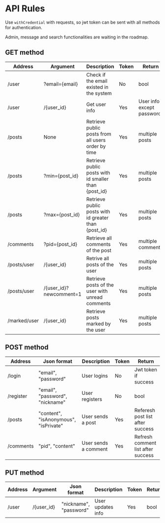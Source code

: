 API Rules
===

Use `withCredential` with requests, so jwt token can be sent with all methods for authentication. 

 Admin, message and search functionalities are waiting in the roadmap.

GET method
---
| Address | Argument | Description | Token | Return |
| ----  | ---- | ----| ---- | ---- |
| /user | ?email={email} | Check if the email existed in the system | No | bool |
| /user | /{user_id} | Get user info | Yes |  User info except password|
| /posts | None | Retrieve public posts from all users order by time | Yes | multiple posts |
| /posts | ?min={post_id} | Retrieve public posts with id smaller than {post_id} | Yes | multiple posts |
| /posts | ?max={post_id} | Retrieve public posts with id greater than {post_id} | Yes | multiple posts |
| /comments | ?pid={post_id} | Retrieve all comments of the post | Yes | multiple comments |
| /posts/user| /{user_id} | Retrive all posts of the user | Yes | multiple posts|
| /posts/user| /{user_id}?newcomment=1 | Retrieve posts of the user with unread comments | Yes | multiple posts |
| /marked/user | /{user_id} | Retrieve posts marked by the user | Yes | multiple posts |
 

POST method
---

| Address | Json format  | Description | Token | Return |
| ----  | ---- | ----| ---- | ---- |
| /login | "email", "password" | User logins | No | Jwt token if success | 
| /register | "email", "password", "nickname" |  User registers | No | bool |
| /posts | "content", "isAnonymous", "isPrivate" | User sends a post | Yes | Referesh post list after success |
| /comments | "pid", "content"| User sends a comment | Yes | Refresh comment list after success |

PUT method
---

| Address | Argument | Json format  | Description | Token | Return |
| ----  | ---- | ----| ---- | ----| ---- |
| /user | /{user_id} | "nickname", "password"| User updates info | Yes | bool |